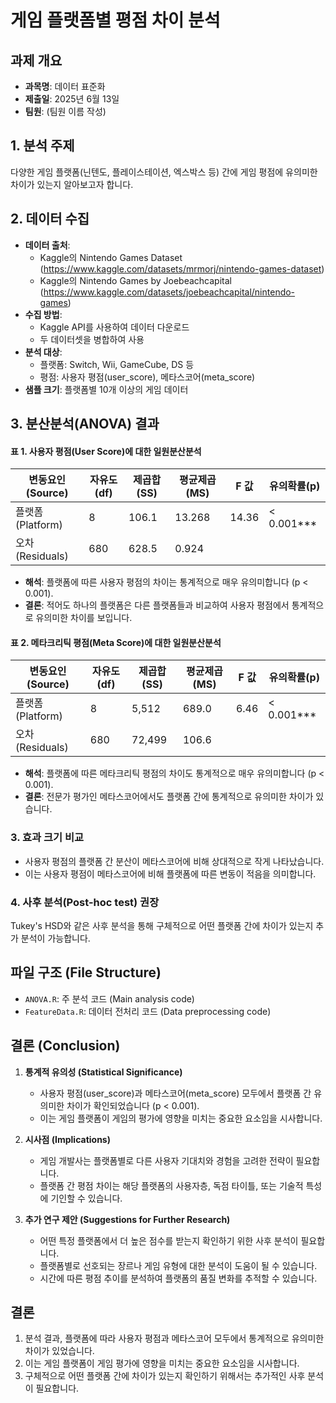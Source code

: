 # 게임 플랫폼별 평점 차이 분석

## 과제 개요

- **과목명**: 데이터 표준화
- **제출일**: 2025년 6월 13일
- **팀원**: (팀원 이름 작성)

## 1. 분석 주제

다양한 게임 플랫폼(닌텐도, 플레이스테이션, 엑스박스 등) 간에 게임 평점에 유의미한 차이가 있는지 알아보고자 합니다.

## 2. 데이터 수집

- **데이터 출처**:
  - Kaggle의 Nintendo Games Dataset (https://www.kaggle.com/datasets/mrmorj/nintendo-games-dataset)
  - Kaggle의 Nintendo Games by Joebeachcapital (https://www.kaggle.com/datasets/joebeachcapital/nintendo-games)
- **수집 방법**:
  - Kaggle API를 사용하여 데이터 다운로드
  - 두 데이터셋을 병합하여 사용
- **분석 대상**:
  - 플랫폼: Switch, Wii, GameCube, DS 등
  - 평점: 사용자 평점(user_score), 메타스코어(meta_score)
- **샘플 크기**: 플랫폼별 10개 이상의 게임 데이터

## 3. 분산분석(ANOVA) 결과

#### 표 1. 사용자 평점(User Score)에 대한 일원분산분석

| 변동요인(Source) | 자유도(df) | 제곱합(SS) | 평균제곱(MS) | F 값  | 유의확률(p) |
| ---------------- | ---------- | ---------- | ------------ | ----- | ----------- |
| 플랫폼(Platform) | 8          | 106.1      | 13.268       | 14.36 | < 0.001***  |
| 오차(Residuals)  | 680        | 628.5      | 0.924        |       |             |

- **해석**: 플랫폼에 따른 사용자 평점의 차이는 통계적으로 매우 유의미합니다 (p < 0.001).
- **결론**: 적어도 하나의 플랫폼은 다른 플랫폼들과 비교하여 사용자 평점에서 통계적으로 유의미한 차이를 보입니다.

#### 표 2. 메타크리틱 평점(Meta Score)에 대한 일원분산분석

| 변동요인(Source) | 자유도(df) | 제곱합(SS) | 평균제곱(MS) | F 값 | 유의확률(p) |
| ---------------- | ---------- | ---------- | ------------ | ---- | ----------- |
| 플랫폼(Platform) | 8          | 5,512      | 689.0        | 6.46 | < 0.001***  |
| 오차(Residuals)  | 680        | 72,499     | 106.6        |      |             |

- **해석**: 플랫폼에 따른 메타크리틱 평점의 차이도 통계적으로 매우 유의미합니다 (p < 0.001).
- **결론**: 전문가 평가인 메타스코어에서도 플랫폼 간에 통계적으로 유의미한 차이가 있습니다.

### 3. 효과 크기 비교

- 사용자 평점의 플랫폼 간 분산이 메타스코어에 비해 상대적으로 작게 나타났습니다.
- 이는 사용자 평점이 메타스코어에 비해 플랫폼에 따른 변동이 적음을 의미합니다.

### 4. 사후 분석(Post-hoc test) 권장

Tukey's HSD와 같은 사후 분석을 통해 구체적으로 어떤 플랫폼 간에 차이가 있는지 추가 분석이 가능합니다.

## 파일 구조 (File Structure)

- `ANOVA.R`: 주 분석 코드 (Main analysis code)
- `FeatureData.R`: 데이터 전처리 코드 (Data preprocessing code)

## 결론 (Conclusion)

1. **통계적 유의성 (Statistical Significance)**

   - 사용자 평점(user_score)과 메타스코어(meta_score) 모두에서 플랫폼 간 유의미한 차이가 확인되었습니다 (p < 0.001).
   - 이는 게임 플랫폼이 게임의 평가에 영향을 미치는 중요한 요소임을 시사합니다.
2. **시사점 (Implications)**

   - 게임 개발사는 플랫폼별로 다른 사용자 기대치와 경험을 고려한 전략이 필요합니다.
   - 플랫폼 간 평점 차이는 해당 플랫폼의 사용자층, 독점 타이틀, 또는 기술적 특성에 기인할 수 있습니다.
3. **추가 연구 제안 (Suggestions for Further Research)**

   - 어떤 특정 플랫폼에서 더 높은 점수를 받는지 확인하기 위한 사후 분석이 필요합니다.
   - 플랫폼별로 선호되는 장르나 게임 유형에 대한 분석이 도움이 될 수 있습니다.
   - 시간에 따른 평점 추이를 분석하여 플랫폼의 품질 변화를 추적할 수 있습니다.

## 결론

1. 분석 결과, 플랫폼에 따라 사용자 평점과 메타스코어 모두에서 통계적으로 유의미한 차이가 있었습니다.
2. 이는 게임 플랫폼이 게임 평가에 영향을 미치는 중요한 요소임을 시사합니다.
3. 구체적으로 어떤 플랫폼 간에 차이가 있는지 확인하기 위해서는 추가적인 사후 분석이 필요합니다.
